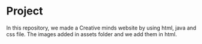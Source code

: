 # Project
In this repository, we made a Creative minds website by using html, java and css file. The images added in assets folder and we add them in html.
